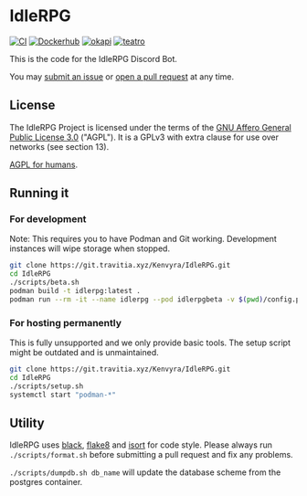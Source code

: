 # IdleRPG

[![CI](https://git.travitia.xyz/Kenvyra/IdleRPG/badges/current/pipeline.svg)](https://git.travitia.xyz/Kenvyra/IdleRPG)
[![Dockerhub](https://img.shields.io/badge/Pull%20IdleRPG-from%20Dockerhub-orange)](https://hub.docker.com/r/gelbpunkt/idlerpg)
[![okapi](https://img.shields.io/badge/Pull%20okapi-from%20Dockerhub-black)](https://hub.docker.com/r/gelbpunkt/okapi)
[![teatro](https://img.shields.io/badge/Pull%20teatro-from%20Dockerhub-green)](https://hub.docker.com/r/gelbpunkt/teatro)

This is the code for the IdleRPG Discord Bot.

You may [submit an issue](https://git.travitia.xyz/Kenvyra/IdleRPG/issues) or [open a pull request](https://git.travitia.xyz/Kenvyra/IdleRPG/merge_requests) at any time.

## License

The IdleRPG Project is licensed under the terms of the [GNU Affero General Public License 3.0](https://git.travitia.xyz/Kenvyra/IdleRPG/blob/current/LICENSE) ("AGPL"). It is a GPLv3 with extra clause for use over networks (see section 13).

[AGPL for humans](<https://tldrlegal.com/license/gnu-affero-general-public-license-v3-(agpl-3.0)>).

## Running it

### For development

Note: This requires you to have Podman and Git working. Development instances will wipe storage when stopped.

```sh
git clone https://git.travitia.xyz/Kenvyra/IdleRPG.git
cd IdleRPG
./scripts/beta.sh
podman build -t idlerpg:latest .
podman run --rm -it --name idlerpg --pod idlerpgbeta -v $(pwd)/config.py:/idlerpg/config.py:Z idlerpg:latest
```

### For hosting permanently

This is fully unsupported and we only provide basic tools. The setup script might be outdated and is unmaintained.

```sh
git clone https://git.travitia.xyz/Kenvyra/IdleRPG.git
cd IdleRPG
./scripts/setup.sh
systemctl start "podman-*"
```

## Utility

IdleRPG uses [black](https://github.com/ambv/black), [flake8](https://github.com/PyCQA/flake8) and [isort](https://github.com/timothycrosley/isort) for code style. Please always run `./scripts/format.sh` before submitting a pull request and fix any problems.

`./scripts/dumpdb.sh db_name` will update the database scheme from the postgres container.
